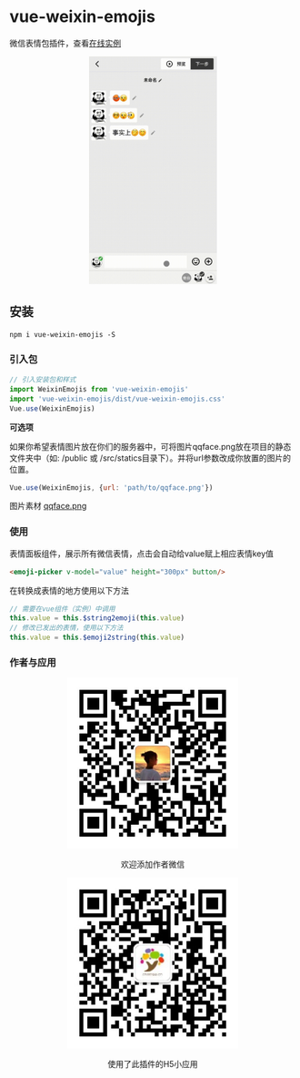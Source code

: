 # vue-weixin-emojis

微信表情包插件，查看[在线实例](https://codesandbox.io/s/wizardly-curie-h7mn7?file=/src/App.vue)

<div align=center>
    <img src="https://github.com/goforu/vue-weixin-emojis/raw/main/resources/demo.gif" height="400">
</div>

## 安装
```
npm i vue-weixin-emojis -S
```

### 引入包
``` javascript
// 引入安装包和样式
import WeixinEmojis from 'vue-weixin-emojis'
import 'vue-weixin-emojis/dist/vue-weixin-emojis.css'
Vue.use(WeixinEmojis)
```
**可选项**

如果你希望表情图片放在你们的服务器中，可将图片qqface.png放在项目的静态文件夹中（如: /public 或 /src/statics目录下）。并将url参数改成你放置的图片的位置。
``` javascript
Vue.use(WeixinEmojis, {url: 'path/to/qqface.png'})
```
图片素材 [qqface.png](https://cdn-9gvbsn1n5046b67b-1301839800.tcloudbaseapp.com/emojis/qqface.png)

### 使用
表情面板组件，展示所有微信表情，点击会自动给value赋上相应表情key值
``` html
<emoji-picker v-model="value" height="300px" button/>
```
在转换成表情的地方使用以下方法
``` javascript
// 需要在vue组件（实例）中调用
this.value = this.$string2emoji(this.value)
// 修改已发出的表情，使用以下方法
this.value = this.$emoji2string(this.value)
```
### 作者与应用

<div align=center>
    <img src="https://github.com/goforu/vue-weixin-emojis/raw/main/resources/me_qrcode.jpeg" height="300">
    <p>欢迎添加作者微信</p>
    <img src="https://github.com/goforu/vue-weixin-emojis/raw/main/resources/offcial_qrcode.jpg" height="300">
    <p>使用了此插件的H5小应用</p>
</div>